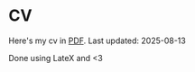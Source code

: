 # CV
Here's my cv in [PDF](/CV_FGrattarola.pdf). 
Last updated: 2025-08-13

Done using LateX and <3
